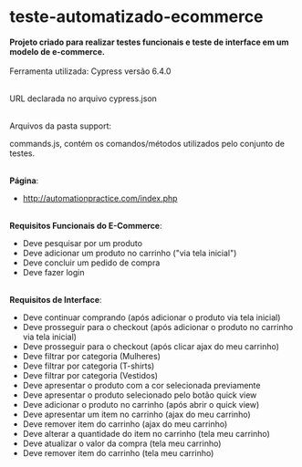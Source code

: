 # teste-automatizado-ecommerce

<b>Projeto criado para realizar testes funcionais e teste de interface em um modelo de e-commerce.</b>
<br><br>
Ferramenta utilizada: Cypress versão 6.4.0
<br><br>

URL declarada no arquivo cypress.json
<br><br>

Arquivos da pasta support:

commands.js, contém os comandos/métodos utilizados pelo conjunto de testes.
<br><br>

<b>Página</b>:<br>
- http://automationpractice.com/index.php<br><br>

<b>Requisitos Funcionais do E-Commerce</b>:<br>
- Deve pesquisar por um produto<br>
- Deve adicionar um produto no carrinho ("via tela inicial")<br>
- Deve concluir um pedido de compra<br>
- Deve fazer login<br><br>

<b>Requisitos de Interface</b>:<br>
- Deve continuar comprando (após adicionar o produto via tela inicial)<br>
- Deve prosseguir para o checkout (após adicionar o produto no carrinho via tela inicial)<br>
- Deve prosseguir para o checkout (após clicar ajax do meu carrinho)<br>
- Deve filtrar por categoria (Mulheres)<br>
- Deve filtrar por categoria (T-shirts)<br>
- Deve filtrar por categoria (Vestidos)<br>
- Deve apresentar o produto com a cor selecionada previamente<br>
- Deve apresentar o produto selecionado pelo botão quick view<br>
- Deve adicionar o produto no carrinho (após abrir o quick view)<br>
- Deve apresentar um item no carrinho (ajax do meu carrinho)<br>
- Deve remover item do carrinho (ajax do meu carrinho)<br>
- Deve alterar a quantidade do item no carrinho (tela meu carrinho)<br>
- Deve atualizar o valor da compra (tela meu carrinho)<br>
- Deve remover item do carrinho (tela meu carrinho)<br>

